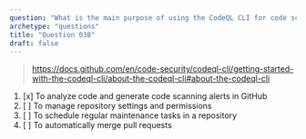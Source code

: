 ```yaml
---
question: "What is the main purpose of using the CodeQL CLI for code scanning?"
archetype: "questions"
title: "Question 038"
draft: false
---
```


> https://docs.github.com/en/code-security/codeql-cli/getting-started-with-the-codeql-cli/about-the-codeql-cli#about-the-codeql-cli
1. [x] To analyze code and generate code scanning alerts in GitHub
1. [ ] To manage repository settings and permissions
1. [ ] To schedule regular maintenance tasks in a repository
1. [ ] To automatically merge pull requests
